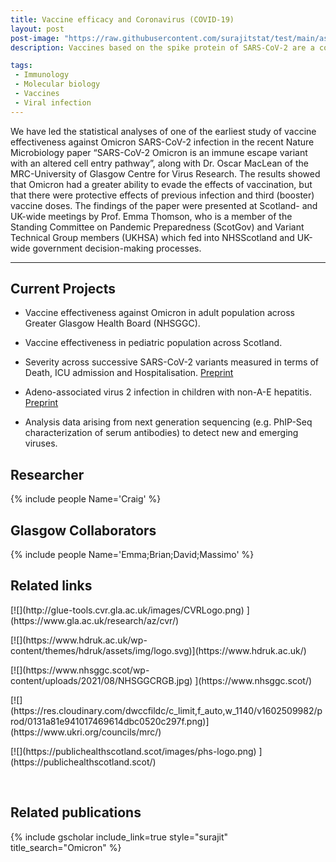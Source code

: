 ```yaml
---
title: Vaccine efficacy and Coronavirus (COVID-19) 
layout: post
post-image: "https://raw.githubusercontent.com/surajitstat/test/main/assets/images/vaccine.png"
description: Vaccines based on the spike protein of SARS-CoV-2 are a cornerstone of the public health response to COVID-19. The emergence of hypermutated, increasingly transmissible variants of concern (VOCs) threaten this strategy. We study the real-world vaccine effectiveness of Oxford/AstraZeneca (ChAdOx1), Pfizer BioNTech (BNT162b2)  and Moderna (mRNA-1273). that was partially restored along with the effectiveness of  booster vaccination. 

tags:
 - Immunology
 - Molecular biology
 - Vaccines
 - Viral infection
---
```


We have led the statistical analyses of one of the earliest study of vaccine effectiveness  against Omicron SARS-CoV-2 infection in the recent Nature Microbiology paper “SARS-CoV-2 Omicron is an immune escape variant with an altered cell entry pathway”, along with Dr. Oscar MacLean of the MRC-University of Glasgow Centre for Virus Research. The results showed that Omicron had a greater ability to evade the effects of vaccination, but that there were protective effects of previous infection and third (booster) vaccine doses. The findings of the paper were presented at Scotland- and UK-wide meetings by Prof. Emma Thomson, who is a member of the Standing Committee on Pandemic Preparedness (ScotGov)  and Variant Technical Group members (UKHSA)  which fed into NHSScotland and UK-wide government decision-making processes.

---



## Current Projects

 - Vaccine effectiveness against Omicron in adult population across Greater Glasgow Health Board (NHSGGC). 
 - Vaccine effectiveness in pediatric population across Scotland.  
 - Severity across successive SARS-CoV-2 variants measured in terms of Death, ICU admission and Hospitalisation.   [Preprint](https://www.medrxiv.org/content/10.1101/2022.03.24.22272915v2)
 
 - Adeno-associated virus 2 infection in children with non-A-E hepatitis. [Preprint](https://www.medrxiv.org/content/10.1101/2022.07.19.22277425v1)
 - Analysis data arising from next generation sequencing (e.g. PhIP-Seq characterization of serum antibodies) to detect new and emerging viruses.


## Researcher
{% include people Name='Craig' %}
  
## Glasgow Collaborators

{% include people Name='Emma;Brian;David;Massimo' %}


<!-- - [Emma Thomson
](https://www.gla.ac.uk/schools/infectionimmunity/staff/emmathomson/)
 - [Brian Willett
](https://www.gla.ac.uk/schools/infectionimmunity/staff/brianwillett/)
 - [David Robertson](https://www.gla.ac.uk/schools/infectionimmunity/staff/davidrobertson/)
 - [Massimo Palmarini](https://www.gla.ac.uk/schools/infectionimmunity/staff/massimopalmarini/)

-->
## Related links

<div class="card-horizontal mb-4 border-0" markdown=1 >

<p class="card-footer-item" markdown=1>
[![](http://glue-tools.cvr.gla.ac.uk/images/CVRLogo.png)
](https://www.gla.ac.uk/research/az/cvr/)
</p>

<p class="card-footer-item" markdown=1>
[![](https://www.hdruk.ac.uk/wp-content/themes/hdruk/assets/img/logo.svg)](https://www.hdruk.ac.uk/)
</p>
	
	
<p class="card-footer-item" markdown=1>
[![](https://www.nhsggc.scot/wp-content/uploads/2021/08/NHSGGCRGB.jpg)
](https://www.nhsggc.scot/)	</p>
	


<p class="card-footer-item" markdown=1>
[![](https://res.cloudinary.com/dwccfildc/c_limit,f_auto,w_1140/v1602509982/prod/0131a81e941017469614dbc0520c297f.png)](https://www.ukri.org/councils/mrc/)
</p>


<p class="card-footer-item" markdown=1>
[![](https://publichealthscotland.scot/images/phs-logo.png)
](https://publichealthscotland.scot/)</p>

</div>


<br>

## Related publications 
{% include gscholar include_link=true style="surajit" title_search="Omicron" %}

